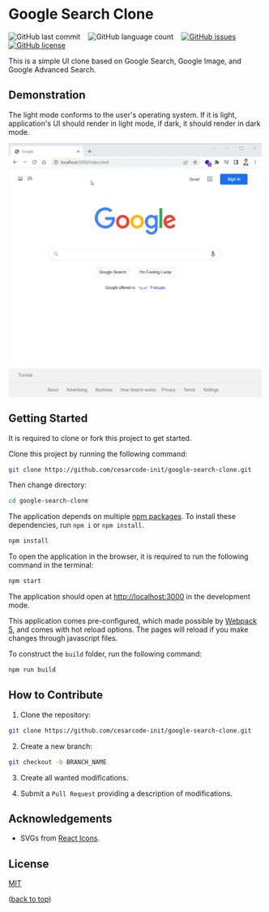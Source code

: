 # Google Search Clone

![GitHub last commit](https://img.shields.io/github/last-commit/cesarcode-init/google-search-clone)&nbsp;&nbsp;&nbsp;
![GitHub language count](https://img.shields.io/github/languages/count/cesarcode-init/google-search-clone)&nbsp;&nbsp;&nbsp;
[![GitHub issues](https://img.shields.io/github/issues/cesarcode-init/google-search-clone)](https://github.com/cesarcode-init/google-search-clone/issues)&nbsp;&nbsp;&nbsp;
[![GitHub license](https://img.shields.io/github/license/cesarcode-init/google-search-clone)](https://github.com/cesarcode-init/google-search-clone/blob/main/LICENSE)

This is a simple UI clone based on Google Search, Google Image, and Google Advanced Search.

## Demonstration

The light mode conforms to the user's operating system. If it is light, application's UI should render in light mode, if dark, it should render in dark mode.

<p><img align="center" src="https://github.com/cesarcode-init/google-search-clone/blob/main/demo.gif" alt="google search clone demonstration" width="500" height="500" /></p>

## Getting Started

It is required to clone or fork this project to get started.

Clone this project by running the following command:

```bash
git clone https://github.com/cesarcode-init/google-search-clone.git
```

Then change directory:

```bash
cd google-search-clone
```

The application depends on multiple [npm packages](https://www.npmjs.com/). To install these dependencies, run `npm i` or `npm install`.

```bash
npm install
```

To open the application in the browser, it is required to run the following command in the terminal:

```bash
npm start
```

The application should open at [http://localhost:3000](http://localhost:3000) in the development mode.

This application comes pre-configured, which made possible by [Webpack 5](https://webpack.js.org/), and comes with hot reload options. The pages will reload if you make changes through javascript files.

To construct the `build` folder, run the following command:

```bash
npm run build
```

## How to Contribute

1. Clone the repository:

```bash
git clone https://github.com/cesarcode-init/google-search-clone.git
```

2. Create a new branch:

```bash
git checkout -b BRANCH_NAME
```

3. Create all wanted modifications.

4. Submit a `Pull Request` providing a description of modifications.

## Acknowledgements

- SVGs from [React Icons](https://react-icons.github.io/react-icons/).

## License

[MIT](https://choosealicense.com/licenses/mit/)

([back to top](#getting-started))
